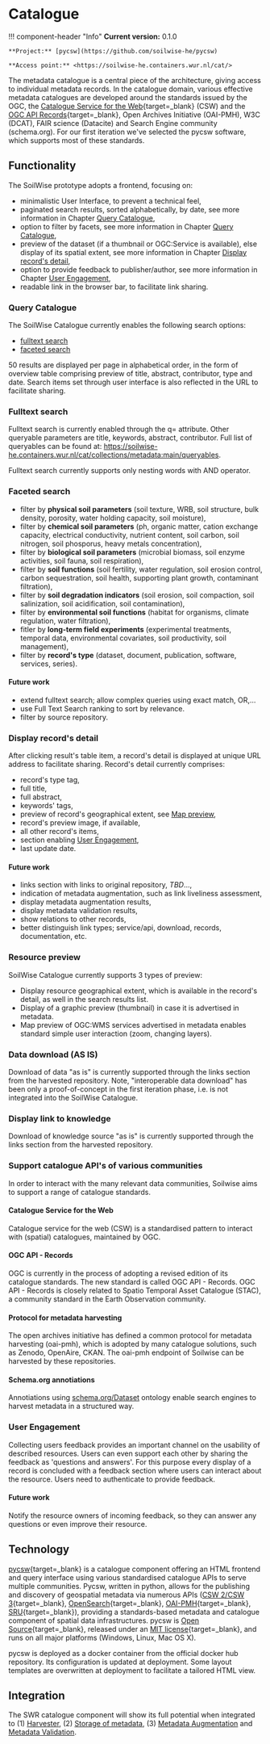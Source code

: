 # Catalogue

!!! component-header "Info"
    **Current version:** 0.1.0

    **Project:** [pycsw](https://github.com/soilwise-he/pycsw)

    **Access point:** <https://soilwise-he.containers.wur.nl/cat/>
    
The metadata catalogue is a central piece of the architecture, 
giving access to individual metadata records. In the catalogue domain,
various effective metadata catalogues are developed around the standards issued by the
OGC, the [Catalogue Service for the Web](https://www.ogc.org/standard/cat/){target=_blank}
(CSW) and the [OGC API Records](https://ogcapi.ogc.org/records/){target=_blank}, Open Archives Initiative (OAI-PMH), W3C (DCAT), FAIR science (Datacite) and Search Engine community (schema.org). For our first iteration we've selected the pycsw software, which supports most of these standards. 

## Functionality

The SoilWise prototype adopts a frontend, focusing on:

- minimalistic User Interface, to prevent a technical feel,
- paginated search results, sorted alphabetically, by date, see more information in Chapter [Query Catalogue](#query-catalogue),
- option to filter by facets, see more information in Chapter [Query Catalogue](#query-catalogue),
- preview of the dataset (if a thumbnail or OGC:Service is available), else display of its spatial extent, see more information in Chapter [Display record's detail](#display-records-detail),
- option to provide feedback to publisher/author, see more information in Chapter [User Engagement](#user-engagement),
- readable link in the browser bar, to facilitate link sharing.

### Query Catalogue

The SoilWise Catalogue currently enables the following search options:

- [fulltext search](#fulltext-search)
- [faceted search](#faceted-search)

50 results are displayed per page in alphabetical order, in the form of overview table comprising preview of title, abstract, contributor, type and date. Search items set through user interface is also reflected in the URL to facilitate sharing.

### Fulltext search

Fulltext search is currently enabled through the q= attribute. Other queryable parameters are title, keywords, abstract, contributor. Full list of queryables can be found at: <https://soilwise-he.containers.wur.nl/cat/collections/metadata:main/queryables>.

Fulltext search currently supports only nesting words with AND operator.

### Faceted search

- filter by **physical soil parameters** (soil texture, WRB, soil structure, bulk density, porosity, water holding capacity, soil moisture),
- filter by **chemical soil parameters** (ph, organic matter, cation exchange capacity, electrical conductivity, nutrient content, soil carbon, soil nitrogen, soil phosporus, heavy metals concentration),
- filter by **biological soil parameters** (microbial biomass, soil enzyme activities, soil fauna, soil respiration),
- filter by **soil functions** (soil fertility, water regulation, soil erosion control, carbon sequestration, soil health, supporting plant growth, contaminant filtration),
- filter by **soil degradation indicators** (soil erosion, soil compaction, soil salinization, soil acidification, soil contamination),
- filter by **environmental soil functions** (habitat for organisms, climate regulation, water filtration),
- fitler by **long-term field experiments** (experimental treatments, temporal data, environmental covariates, soil productivity, soil management),
- filter by **record's type** (dataset, document, publication, software, services, series).


#### Future work

- extend fulltext search; allow complex queries using exact match, OR,...
- use Full Text Search ranking to sort by relevance.
- filter by source repository.

### Display record's detail

After clicking result's table item, a record's detail is displayed at unique URL address to facilitate sharing. Record's detail currently comprises:

- record's type tag,
- full title,
- full abstract,
- keywords' tags,
- preview of record's geographical extent, see [Map preview](#map-preview),
- record's preview image, if available,
- all other record's items,
- section enabling [User Engagement](#user-engagement),
- last update date.

#### Future work

- links section with links to original repository, _TBD_...,
- indication of metadata augmentation, such as link liveliness assessment,
- display metadata augmentation results,
- display metadata validation results,
- show relations to other records,
- better distinguish link types; service/api, download, records, documentation, etc.

### Resource preview

SoilWise Catalogue currently supports 3 types of preview:

- Display resource geographical extent, which is available in the record's detail, as well in the search results list.
- Display of a graphic preview (thumbnail) in case it is advertised in metadata.
- Map preview of OGC:WMS services advertised in metadata enables standard simple user interaction (zoom, changing layers).

### Data download (AS IS)

Download of data "as is" is currently supported through the links section from the harvested repository. Note, "interoperable data download" has been only a proof-of-concept in the first iteration phase, i.e. is not integrated into the SoilWise Catalogue.

### Display link to knowledge

Download of knowledge source "as is" is currently supported through the links section from the harvested repository.

### Support catalogue API's of various communities

In order to interact with the many relevant data communities, Soilwise aims to support a range of catalogue standards.

#### Catalogue Service for the Web

Catalogue service for the web (CSW) is a standardised pattern to interact with (spatial) catalogues, maintained by OGC. 

#### OGC API - Records

OGC is currently in the process of adopting a revised edition of its catalogue standards. The new standard is called OGC API - Records. OGC API - Records is closely related to Spatio Temporal Asset Catalogue (STAC), a community standard in the Earth Observation community. 

#### Protocol for metadata harvesting

The open archives initiative has defined a common protocol for metadata harvesting (oai-pmh), which is adopted by many catalogue solutions, such as Zenodo, OpenAire, CKAN. The oai-pmh endpoint of Soilwise can be harvested by these repositories.

#### Schema.org annotiations

Annotiations using [schema.org/Dataset](https://schema.org/Dataset) ontology enable search engines to harvest metadata in a structured way.

### User Engagement

Collecting users feedback provides an important channel on the usability of described resources. Users can even support each other by sharing the feedback as 'questions and answers'. For this purpose every display of a record is concluded with a feedback section where users can interact about the resource. Users need to authenticate to provide feedback.

#### Future work

Notify the resource owners of incoming feedback, so they can answer any questions or even improve their resource.

## Technology 

[pycsw](https://pycsw.org){target=_blank}  is a catalogue component offering an HTML frontend and query interface using various standardised catalogue APIs to serve multiple communities. Pycsw, written in python, allows for the publishing and discovery of geospatial metadata via numerous APIs ([CSW 2/CSW 3](https://www.ogc.org/standard/cat/){target=_blank}, [OpenSearch](https://opensearch.org/){target=_blank}, [OAI-PMH](https://www.openarchives.org/pmh/){target=_blank}, [SRU](https://developers.exlibrisgroup.com/rosetta/integrations/standards/sru/){target=_blank}), providing a standards-based metadata and catalogue component of spatial data infrastructures. pycsw is [Open Source](https://opensource.org/){target=_blank}, released under an [MIT license](https://docs.pycsw.org/en/latest/license.html){target=_blank}, and runs on all major platforms (Windows, Linux, Mac OS X).

pycsw is deployed as a docker container from the official docker hub repository. Its configuration is updated at deployment. Some layout templates are overwritten at deployment to facilitate a tailored HTML view.


## Integration

The SWR catalogue component will show its full potential when integrated to (1) [Harvester](ingestion.md), (2) [Storage of metadata](storage.md#storage-of-metadata),  (3) [Metadata Augmentation](metadata_augmentation.md) and [Metadata Validation](metadata_validation.md). 
